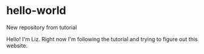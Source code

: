 # hello-world
New repository from tutorial

Hello! I'm Liz. 
Right now I'm following the tutorial and trying to figure out this website.
